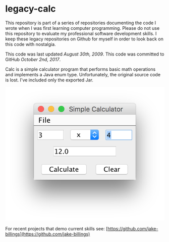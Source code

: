 # legacy-calc #
This repository is part of a series of repositories documenting the code I wrote when I was first learning computer programming. Please do not use this repository to evaluate my professional software development skills. I keep these legacy repositories on Github for myself in order to look back on this code with nostalgia.

This code was last updated *August 30th, 2009*.
This code was committed to GitHub *October 2nd, 2017*.

Calc is a simple calculator program that performs basic math operations and implements a Java enum type. Unfortunately, the original source code is lost. I've included only the exported Jar.

![Screenshot](screenshots/screenshot.png)

For recent projects that demo current skills see: [https://github.com/jake-billings](https://github.com/jake-billings)

